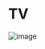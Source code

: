 # TV 

![image](https://github.com/Abishekk18/tv/assets/160455986/8932bebe-aaec-414a-8eea-63830710f318)
